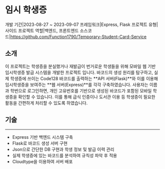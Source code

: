 # 임시 학생증
<desc>개발 기간|2023-08-27 ~ 2023-09-07</desc>
<desc>프레임워크|Express, Flask</desc>
<desc>프로젝트 유형|사이드 프로젝트</desc>
<desc>역할|백엔드, 프론트엔드</desc>
<desc>소스코드|<a>https://github.com/Function1790/Temporary-Student-Card-Service</a></desc>
## 소개
이 프로젝트는 학생증을 분실했거나 재발급이 번거로운 학생들을 위해 모바일 웹 기반 임시학생증 발급 시스템을 개발한 프로젝트 입니다. 바코드의 생성 원리를 탐구하고, 실제 학생증에 쓰이는 Code128 바코드를 출력하는 **API 서버(Flask)**와 이를 이용해 임시학생증을 보여주는 **웹 서버(Express)**를 각각 구축하였습니다. 사용자는 이름과 학번으로 로그인하면, 개인 고유번호를 기반으로 생성된 바코드가 포함된 모바일 학생증을 확인할 수 있습니다. 이를 통해 급식 인증이나 도서관 이용 등 학생증이 필요한 활동을 간편하게 처리할 수 있도록 하였습니다.

## 기술
---
- Express 기반 백엔드 시스템 구축
- Flask로 바코드 생성 서버 구현
- Json으로 간단한 DB 구현과 학생 정보 및 발급 이력 관리
- 실제 학생증에 있는 바코드를 분석하여 규칙성 파악 후 적용
- Cloudtype을 이용하여 서버 배포